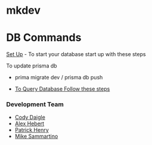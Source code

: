 # mkdev

# DB Commands
  [Set Up](https://www.prisma.io/docs/getting-started/setup-prisma/start-from-scratch)
    - To start your database start up with these steps 

  To update prisma db
 - prima migrate dev / prisma db push

  - [To Query Database Follow these steps](https://www.prisma.io/docs/getting-started/setup-prisma/start-from-scratch/relational-databases/querying-the-database-typescript-postgresql)

### Development Team
  - [Cody Daigle](https://github.com/cody-daigle)
  - [Alex Hebert](https://github.com/AlexPHebert2000)
  - [Patrick Henry](https://github.com/Hackman78)
  - [Mike Sammartino](https://github.com/mikesamm)